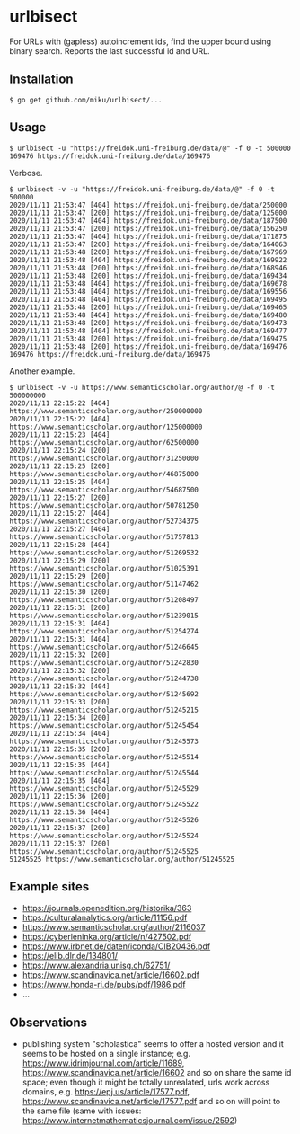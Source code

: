 # urlbisect

For URLs with (gapless) autoincrement ids, find the upper bound using binary
search. Reports the last successful id and URL.

## Installation

```
$ go get github.com/miku/urlbisect/...
```

## Usage

```shell
$ urlbisect -u "https://freidok.uni-freiburg.de/data/@" -f 0 -t 500000
169476 https://freidok.uni-freiburg.de/data/169476
```

Verbose.

```shell
$ urlbisect -v -u "https://freidok.uni-freiburg.de/data/@" -f 0 -t 500000
2020/11/11 21:53:47 [404] https://freidok.uni-freiburg.de/data/250000
2020/11/11 21:53:47 [200] https://freidok.uni-freiburg.de/data/125000
2020/11/11 21:53:47 [404] https://freidok.uni-freiburg.de/data/187500
2020/11/11 21:53:47 [200] https://freidok.uni-freiburg.de/data/156250
2020/11/11 21:53:47 [404] https://freidok.uni-freiburg.de/data/171875
2020/11/11 21:53:47 [200] https://freidok.uni-freiburg.de/data/164063
2020/11/11 21:53:48 [200] https://freidok.uni-freiburg.de/data/167969
2020/11/11 21:53:48 [404] https://freidok.uni-freiburg.de/data/169922
2020/11/11 21:53:48 [200] https://freidok.uni-freiburg.de/data/168946
2020/11/11 21:53:48 [200] https://freidok.uni-freiburg.de/data/169434
2020/11/11 21:53:48 [404] https://freidok.uni-freiburg.de/data/169678
2020/11/11 21:53:48 [404] https://freidok.uni-freiburg.de/data/169556
2020/11/11 21:53:48 [404] https://freidok.uni-freiburg.de/data/169495
2020/11/11 21:53:48 [200] https://freidok.uni-freiburg.de/data/169465
2020/11/11 21:53:48 [404] https://freidok.uni-freiburg.de/data/169480
2020/11/11 21:53:48 [200] https://freidok.uni-freiburg.de/data/169473
2020/11/11 21:53:48 [404] https://freidok.uni-freiburg.de/data/169477
2020/11/11 21:53:48 [200] https://freidok.uni-freiburg.de/data/169475
2020/11/11 21:53:48 [200] https://freidok.uni-freiburg.de/data/169476
169476 https://freidok.uni-freiburg.de/data/169476
```

Another example.

```
$ urlbisect -v -u https://www.semanticscholar.org/author/@ -f 0 -t 500000000
2020/11/11 22:15:22 [404] https://www.semanticscholar.org/author/250000000
2020/11/11 22:15:22 [404] https://www.semanticscholar.org/author/125000000
2020/11/11 22:15:23 [404] https://www.semanticscholar.org/author/62500000
2020/11/11 22:15:24 [200] https://www.semanticscholar.org/author/31250000
2020/11/11 22:15:25 [200] https://www.semanticscholar.org/author/46875000
2020/11/11 22:15:25 [404] https://www.semanticscholar.org/author/54687500
2020/11/11 22:15:27 [200] https://www.semanticscholar.org/author/50781250
2020/11/11 22:15:27 [404] https://www.semanticscholar.org/author/52734375
2020/11/11 22:15:27 [404] https://www.semanticscholar.org/author/51757813
2020/11/11 22:15:28 [404] https://www.semanticscholar.org/author/51269532
2020/11/11 22:15:29 [200] https://www.semanticscholar.org/author/51025391
2020/11/11 22:15:29 [200] https://www.semanticscholar.org/author/51147462
2020/11/11 22:15:30 [200] https://www.semanticscholar.org/author/51208497
2020/11/11 22:15:31 [200] https://www.semanticscholar.org/author/51239015
2020/11/11 22:15:31 [404] https://www.semanticscholar.org/author/51254274
2020/11/11 22:15:31 [404] https://www.semanticscholar.org/author/51246645
2020/11/11 22:15:32 [200] https://www.semanticscholar.org/author/51242830
2020/11/11 22:15:32 [200] https://www.semanticscholar.org/author/51244738
2020/11/11 22:15:32 [404] https://www.semanticscholar.org/author/51245692
2020/11/11 22:15:33 [200] https://www.semanticscholar.org/author/51245215
2020/11/11 22:15:34 [200] https://www.semanticscholar.org/author/51245454
2020/11/11 22:15:34 [404] https://www.semanticscholar.org/author/51245573
2020/11/11 22:15:35 [200] https://www.semanticscholar.org/author/51245514
2020/11/11 22:15:35 [404] https://www.semanticscholar.org/author/51245544
2020/11/11 22:15:35 [404] https://www.semanticscholar.org/author/51245529
2020/11/11 22:15:36 [200] https://www.semanticscholar.org/author/51245522
2020/11/11 22:15:36 [404] https://www.semanticscholar.org/author/51245526
2020/11/11 22:15:37 [200] https://www.semanticscholar.org/author/51245524
2020/11/11 22:15:37 [200] https://www.semanticscholar.org/author/51245525
51245525 https://www.semanticscholar.org/author/51245525
```

## Example sites

* https://journals.openedition.org/historika/363
* https://culturalanalytics.org/article/11156.pdf
* https://www.semanticscholar.org/author/2116037
* https://cyberleninka.org/article/n/427502.pdf
* https://www.irbnet.de/daten/iconda/CIB20436.pdf
* https://elib.dlr.de/134801/
* https://www.alexandria.unisg.ch/62751/
* https://www.scandinavica.net/article/16602.pdf
* https://www.honda-ri.de/pubs/pdf/1986.pdf
* ...

## Observations

* publishing system "scholastica" seems to offer a hosted version and it seems
  to be hosted on a single instance; e.g.
https://www.idrimjournal.com/article/11689,
https://www.scandinavica.net/article/16602 and so on share the same id space;
even though it might be totally unrealated, urls work across domains, e.g.
https://epj.us/article/17577.pdf,
https://www.scandinavica.net/article/17577.pdf and so on will point to the same
file (same with issues: https://www.internetmathematicsjournal.com/issue/2592)
